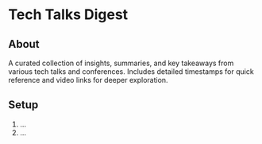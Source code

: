 # Tech Talks Digest

## About

A curated collection of insights, summaries, and key takeaways from various tech talks and conferences. Includes detailed timestamps for quick reference and video links for deeper exploration.

## Setup

1. ...
2. ...
